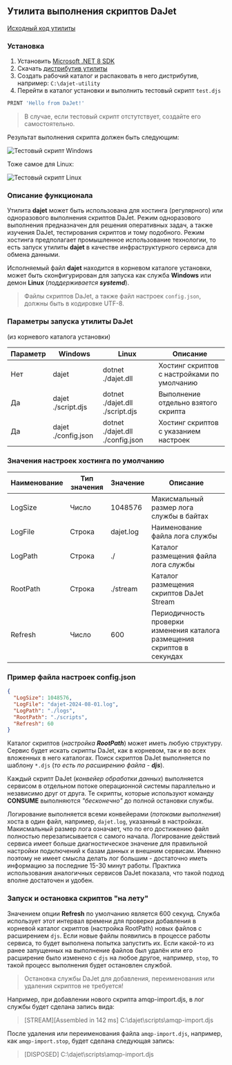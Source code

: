 ## Утилита выполнения скриптов DaJet

[Исходный код утилиты](https://github.com/zhichkin/dajet/tree/main/src/dajet)

### Установка

1. Установить [Microsoft .NET 8 SDK](https://dotnet.microsoft.com/en-us/download/dotnet/8.0)
2. Скачать [дистрибутив утилиты](https://github.com/zhichkin/dajet/releases)
3. Создать рабочий каталог и распаковать в него дистрибутив, например: ```C:\dajet-utility```
4. Перейти в каталог установки и выполнить тестовый скрипт ```test.djs```
```SQL
PRINT 'Hello from DaJet!'
```
> В случае, если тестовый скрипт отстутствует, создайте его самостоятельно.

Результат выполнения скрипта должен быть следующим:

![Тестовый скрипт Windows](https://github.com/zhichkin/dajet/blob/main/doc/img/dajet-utility-test-windows.png)

Тоже самое для Linux:

![Тестовый скрипт Linux](https://github.com/zhichkin/dajet/blob/main/doc/img/dajet-utility-test-linux.png)

### Описание функционала

Утилита **dajet** может быть использована для хостинга (регулярного) или одноразового выполнения скриптов DaJet. Режим одноразового выполнения предназначен для решения оперативных задач, а также изучения DaJet, тестирования скриптов и тому подобного. Режим хостинга предполагает промышленное использование технологии, то есть запуск утилиты **dajet** в качестве инфраструктурного сервиса для обмена данными.

Исполняемый файл **dajet** находится в корневом каталоге установки, может быть сконфигурирован для запуска как служба **Windows** или демон **Linux** (_поддерживается **systemd**_).

> Файлы скриптов DaJet, а также файл настроек ```config.json```, должны быть в кодировке UTF-8.

### Параметры запуска утилиты DaJet
(из корневого каталога установки)

|**Параметр**|**Windows**|**Linux**|**Описание**|
|---------------|-------|-------|---|
| Нет | dajet | dotnet ./dajet.dll | Хостинг скриптов с настройками по умолчанию |
| Да | dajet ./script.djs | dotnet ./dajet.dll ./script.djs | Выполнение отдельно взятого скрипта |
| Да | dajet ./config.json | dotnet ./dajet.dll ./config.json | Хостинг скриптов с указанием настроек |

### Значения настроек хостинга по умолчанию

|**Наименование**|**Тип значения**|**Значение**|**Описание**|
|---------------|-------|-------|-------|
| LogSize | Число | 1048576 | Макисмальный размер лога службы в байтах |
| LogFile | Строка | dajet.log | Наименование файла лога службы |
| LogPath | Строка | ./ | Каталог размещения файла лога службы |
| RootPath | Строка | ./stream | Каталог размещения скриптов DaJet Stream |
| Refresh | Число | 600 | Периодичность проверки изменения каталога размещения скриптов в секундах |

### Пример файла настроек config.json

```JSON
{
  "LogSize": 1048576,
  "LogFile": "dajet-2024-08-01.log",
  "LogPath": "./logs",
  "RootPath": "./scripts",
  "Refresh": 60
}
```

Каталог скриптов (_настройка **RootPath**_) может иметь любую структуру. Сервис будет искать скрипты DaJet, как в корневом, так и во всех вложенных в него каталогах. Поиск скриптов DaJet выполняется по шаблону ```*.djs``` (_то есть по расширению файла - **djs**_).

Каждый скрипт DaJet (_конвейер обработки данных_) выполняется сервисом в отдельном потоке операционной системы параллельно и независимо друг от друга. Те скрипты, которые используют команду **CONSUME** выполняются _"бесконечно"_ до полной остановки службы.

Логирование выполняется всеми конвейерами (_потоками выполнения_) хоста в один файл, например, ```dajet.log```, указанный в настройках. Макисмальный размер лога означает, что по его достижению файл полностью перезаписывается с самого начала. Логирование действий сервиса имеет больше диагностическое значение для правильной настройки подключений к базам данных и внешним сервисам. Именно поэтому не имеет смысла делать лог большим - достаточно иметь информацию за последние 15-30 минут работы. Практика использования аналогичных сервисов DaJet показала, что такой подход вполне достаточен и удобен.

### Запуск и остановка скриптов "на лету"

Значением опции **Refresh** по умолчанию является 600 секунд. Служба использует этот интервал времени для проверки добавления в корневой каталог скриптов (настройка RootPath) новых файлов с расширением ```djs```. Если новые файлы появились в процессе работы сервиса, то будет выполнена попытка запустить их. Если какой-то из ранее запущенных на выполнение файлов был удалён или его расширение было изменено с ```djs``` на любое другое, например, ```stop```, то такой процесс выполнения будет остановлен службой.

> Остановка службы DaJet для добавления, переименования или удаления скриптов не требуется!

Например, при добавлении нового скрипта amqp-import.djs, в лог службы будет сделана запись вида:

> [STREAM][Assembled in 142 ms] C:\dajet\scripts\amqp-import.djs

После удаления или переименования файла ```amqp-import.djs```, например, как ```amqp-import.stop```, будет сделана следующая запись:

> [DISPOSED] C:\dajet\scripts\amqp-import.djs
